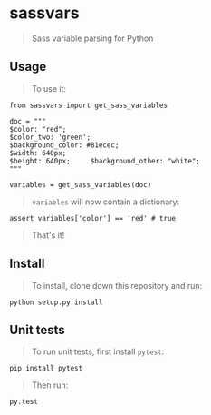 # sassvars
> Sass variable parsing for Python

## Usage
> To use it:

    from sassvars import get_sass_variables

    doc = """
    $color: "red";
    $color_two: 'green';
    $background_color: #81ecec;
    $width: 640px;
    $height: 640px;     $background_other: "white";
    """

    variables = get_sass_variables(doc)

> `variables` will now contain a dictionary:

    assert variables['color'] == 'red' # true

> That's it!

## Install
> To install, clone down this repository and run:

    python setup.py install

## Unit tests
> To run unit tests, first install `pytest`:

    pip install pytest

> Then run:

    py.test
